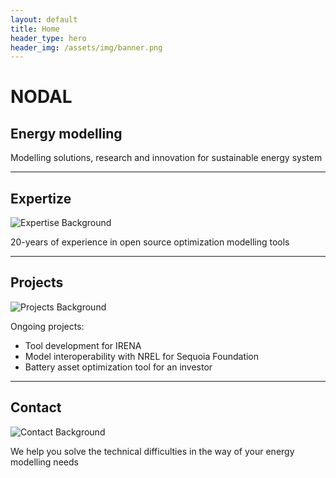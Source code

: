 ```yaml
---
layout: default
title: Home
header_type: hero
header_img: /assets/img/banner.png
---
```


# NODAL
## Energy modelling

Modelling solutions, research and innovation for sustainable energy system

---

## Expertize

![Expertise Background](/assets/img/background-expertize.jpg)

20-years of experience in open source optimization modelling tools

---

## Projects

![Projects Background](/assets/img/background-projects.jpg)

Ongoing projects:
- Tool development for IRENA
- Model interoperability with NREL for Sequoia Foundation
- Battery asset optimization tool for an investor

---

## Contact

![Contact Background](/assets/img/background-contact.jpg)

We help you solve the technical difficulties in the way of your energy modelling needs